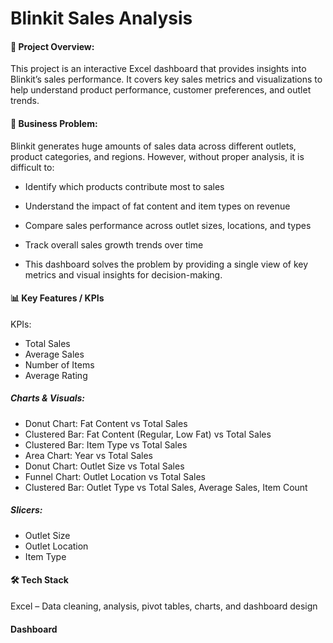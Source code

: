 # Blinkit Sales Analysis

#### 📌 Project Overview:
This project is an interactive Excel dashboard that provides insights into Blinkit’s sales performance. It covers key sales metrics and visualizations to help understand product performance, customer preferences, and outlet trends.

#### 🎯 Business Problem:
Blinkit generates huge amounts of sales data across different outlets, product categories, and regions. However, without proper analysis, it is difficult to:
- Identify which products contribute most to sales
- Understand the impact of fat content and item types on revenue
- Compare sales performance across outlet sizes, locations, and types
- Track overall sales growth trends over time

- This dashboard solves the problem by providing a single view of key metrics and visual insights for decision-making.

#### 📊 Key Features / KPIs
KPIs:
- Total Sales
- Average Sales
- Number of Items
- Average Rating

##### Charts & Visuals:
- Donut Chart: Fat Content vs Total Sales
- Clustered Bar: Fat Content (Regular, Low Fat) vs Total Sales
- Clustered Bar: Item Type vs Total Sales
- Area Chart: Year vs Total Sales
- Donut Chart: Outlet Size vs Total Sales
- Funnel Chart: Outlet Location vs Total Sales
- Clustered Bar: Outlet Type vs Total Sales, Average Sales, Item Count

##### Slicers:
- Outlet Size
- Outlet Location
- Item Type

#### 🛠 Tech Stack
Excel – Data cleaning, analysis, pivot tables, charts, and dashboard design

#### Dashboard
